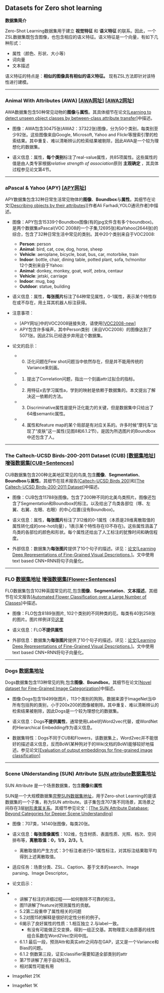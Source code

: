## Datasets for Zero shot learning
**数据集简介**

Zero-Shot Learning数据集用于建立 **视觉特征** 和 **语义特征** 的联系。因此，一个ZSL数据集既包含图像，也包含相应的语义特征。语义特征是一个向量，有如下几种形式：

- 属性（颜色、形状、大小等）
- 词向量 
- 文本描述

语义特征的特点是：**相似的图像具有相似的语义特征。**  现有ZSL方法即针对该特性进行建模。

---

### Animal With Attributes (AWA) [[AWA网址]](https://cvml.ist.ac.at/AwA/) [[AWA2网址]](https://cvml.ist.ac.at/AwA2/)
AWA数据集包含50种常见动物的**图像**与**属性**。其具体细节在论文[[Learning to detect unseen object classes by between-class attribute transfer]](http://ieeexplore.ieee.org/document/5206594/)中描述。

- 图像：AWA包含30475张(AWA2：37322张)图像，分为50个类别，每类别至少92张。这些图像来自Google, Microsoft, Yahoo and Flickr等搜索引擎的检索结果。其中重复、难以清晰辨认的检索结果被剔除，因此AWA是一个较为理想化的数据集。

- 语义信息：属性，**每个类别**标注了real-value属性，共85项属性。这些属性的值是由人类专家根据*relative strength of association*原则 **主观确定** ，其具体过程参见论文第4节。

--- 
### aPascal & Yahoo (APY) [[APY网址]](http://vision.cs.uiuc.edu/attributes/) 

APY数据集包含32种日常生活常见物体的**图像**、**Boundbox**与**属性**。其细节在论文[[Describing objects by their attributes]](http://ieeexplore.ieee.org/document/5206772/)[作者Ali Farhadi,YOLO通讯作者]中描述。

- 图像：APY包含15339个Boundbox图像(有的jpg文件含有多个boundbox)。是两个数据集aPascal(VOC 2008的一个子集,12695张)和aYahoo(2644张)的综合，包含了32种日常生活中常见的类别。其中20个类别来自于VOC2008:
	- **Person**: person
	- **Animal**: bird, cat, cow, dog, horse, sheep
	- **Vehicle**: aeroplane, bicycle, boat, bus, car, motorbike, train
	- **Indoor**: bottle, chair, dining table, potted plant, sofa, tv/monitor  
	12个类别来自于Yahoo:
	- **Animal**: donkey, monkey, goat, wolf, zebra, centaur
	- **Vehicle**: jetski, carriage
	- **Indoor**: mug, bag
	- **Outdoor**: statue, building

- 语义信息：属性，**每张图片**标注了64种常见属性，0-1属性，表示某个特性存在或不存在，用土耳其机器人标注获得。

- 注意事项：
	- [APY网址]中的VOC2008链接失效，请使用[[VOC2008-new]](http://pascallin.ecs.soton.ac.uk/challenges/VOC/voc2008/)
	- APY包含许多噪声，其中Person类别（来自VOC2008）的图像达到了5071张。因此ZSL已经逐步弃用这个数据集。

- 论文的启示：
	- 0. 泛化问题在Few shot问题当中依然存在，但是并不能用传统的Variance来刻画。 
	- 1. 提出了Correlation问题，指出一个刻画attr过拟合的指标。 
	- 2. 用特征x去学习属性a，学到的映射是依赖于数据集的。本文提出了解决这一依赖的方法。
	- 3. Discriminative属性是提升泛化能力的关键，但是数据集中只给出了64维semantic属性。
	- 4. 属性和feature map的某个局部是有对应关系的。许多时候“摩托车”出现了“皮肤”这一属性(见图8和6.1.2节)，是因为所选图片的Boundbox中还包含了人。

---
### The Caltech-UCSD Birds-200-2011 Dataset (CUB) [[数据集地址]](http://www.vision.caltech.edu/visipedia/CUB-200-2011.html) [增强数据集[CUB+Sentences]](https://drive.google.com/open?id=0B0ywwgffWnLLZW9uVHNjb2JmNlE)

CUB数据集包含200种北美地区常见的鸟类,包含**图像**、**Segmentation**、**Boundbox**与**属性**。其细节在技术报告[[Caltech-UCSD Birds 200]](http://www.vision.caltech.edu/visipedia/papers/WelinderEtal10_CUB-200.pdf)和[[The Caltech-UCSD Birds-200-2011 Dataset]](http://authors.library.caltech.edu/27452/1/CUB_200_2011.pdf)中描述。

- 图像：CUB包含11788张图像。包含了200种不同的北美鸟类照片。图像还包含了Segmentation和Boundbox的标注。以及给出了鸟类各部位（啄、左翼、右翼、左眼、右眼）的中心位置(没有Boundbox)。

- 语义信息：属性，**每张图片**标注了312维的0-1属性（本质是28维离散取值的属性转化成的one-hot向量），1表示某个特性存在(0不存在)。这些属性涵盖了鸟类的各部位的颜色和形状。每个属性还给出了人工标注的犹豫时间和确信程度。

- 外部信息：数据集为**每张图片**提供了10个句子的描述。详见：[论文[Learning Deep Representations of Fine-Grained Visual Descriptions.]](http://ieeexplore.ieee.org/document/7780382/)。文中使用text based CNN+RNN将句子向量化。

---
### FLO [数据集地址](http://www.robots.ox.ac.uk/~vgg/data/flowers/102/) [增强数据集[Flower+Sentences]](https://drive.google.com/open?id=0B0ywwgffWnLLcms2WWJQRFNSWXM)

FLO数据集包含102种英国常见的花,包含**图像**、**Segmentation**、**文本描述**。其细节在论文报告[[Automated Flower Classification over a Large Number of Classes]](http://www.robots.ox.ac.uk/~vgg/publications/papers/nilsback08.pdf)中描述。

- 图像：FLO包含8189张图片, 102个类别的不同种类的花。每类有40到258张的图片。图片样例详见[这里](http://www.robots.ox.ac.uk/~vgg/data/flowers/102/categories.html)

- 语义信息：FLO**不提供属性**


- 外部信息：数据集为**每张图片**提供了10个句子的描述。详见：[论文[Learning Deep Representations of Fine-Grained Visual Descriptions.]](http://ieeexplore.ieee.org/document/7780382/)。文中使用text based CNN+RNN将句子向量化。

---
### Dogs [数据集地址](http://vision.stanford.edu/aditya86/ImageNetDogs/)

Dogs数据集包含113种常见的狗,包含**图像**、**Boundbox**。其细节在论文[[Novel dataset for Fine-Grained Image Categorization]](http://people.csail.mit.edu/khosla/papers/fgvc2011.pdf)中描述。

- 图像:Dogs包含19499张图片，113个类别的狗狗。数据来源于ImageNet当中所有包括狗的类别，小于200x200的图像被剔除。其中重复、难以清晰辨认的检索结果被剔除，因此Dogs是一个较为理想化的数据集。


- 语义信息：Dogs**不提供属性**，通常使用Label的Word2vec代替，或WordNet的Hierarchical Embedding作为语义信息。

- 数据集特性：Dogs不同于CUB和Flowers，该数据集上，Word2vec并不能很好的描述语义信息，反而BoW(某种狗对于的Wiki文档的BoW)能够较好地描述。参见论文[[Evaluation of output embeddings for fine-grained image classification]](http://ieeexplore.ieee.org/document/7298911/)

---

### Scene UNderstanding (SUN) Attribute [SUN attribute数据集地址](http://cs.brown.edu/~gmpatter/sunattributes.html)


SUN Attribute 是一个场景数据集，包含**图像**和**属性**

SUN是一个大规模数据集[完整SUN数据集地址](http://vision.princeton.edu/projects/2010/SUN/)，用于Zero-shot Learning的是该数据集的一个子集，称为SUN attribute。该子集包含707类不同场景，其场景之间存在3层[树形隶属关系](http://vision.princeton.edu/projects/2010/SUN/hierarchy/)。其细节参见论文：[[The SUN Attribute Database: Beyond Categories for Deeper Scene Understanding]](https://link.springer.com/content/pdf/10.1007%2Fs11263-013-0695-z.pdf)

- 图像：707类，14140张图像，每类20张。

- 语义信息：**每张图像属性**：102维，包含材质、表面性质、光照、档次、空间排布等，**离散取值：0，1/3，2/3，1**。
	- 离散取值的产生方式：3个标注者进行0-1属性标注，对其标注结果取平均得到上述离散取值。

- 适应任务：场景分类、ZSL、Caption、基于文本的search、Image parsing、Image Descriptor。
- 论文启示：
-
	- 讲解了标注的详细过程——如何剔除不可靠的标注。
	- 图11讲解了feature对预测属性的贡献。
	- 5.2第二段重申了属性相关的问题
	- 5.2对图15的解释是很好的定性分析的例子。
	- 6揭示了良好属性的性质：1.相互独立 2.与label一致。
		- 有没有可能做正交变换，得到一组正交基。其物理意义由原基的线性组合系数在Word2Vec空间中找。
	- 6.1.1 最后一段，预测Attr和真实attr之间存在GAP，这又是一个Variance和Bias的问题。
	- 6.1.2 倒数第三段，证实classifier需要知道全部类别的attr
	- 第7节讲解了用于自动标注。
	- 相对属性可能有用 
- ImageNet 21K
- ImageNet 1K
